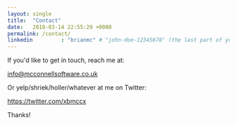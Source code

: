 ```yaml
---
layout: single
title:  "Contact"
date:   2018-03-14 22:55:29 +0000
permalink: /contact/
linkedin         : "brianmc" # "john-doe-12345678" (the last part of your profile url, e.g. https://www.linkedin.com/in/john-doe-12345678)
---
```

If you'd like to get in touch, reach me at:

info@mcconnellsoftware.co.uk

Or yelp/shriek/holler/whatever at me on Twitter:

https://twitter.com/xbmccx

Thanks!
